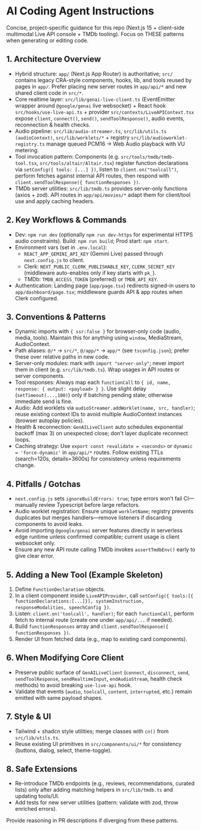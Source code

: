 # AI Coding Agent Instructions

Concise, project-specific guidance for this repo (Next.js 15 + client-side multimodal Live API console + TMDb tooling). Focus on THESE patterns when generating or editing code.

## 1. Architecture Overview

- Hybrid structure: `app/` (Next.js App Router) is authoritative; `src/` contains legacy CRA-style components, hooks, lib, and tools reused by pages in `app/`. Prefer placing new server routes in `app/api/*` and new shared client code in `src/*`.
- Core realtime layer: `src/lib/genai-live-client.ts` (EventEmitter wrapper around `@google/genai` live websocket) + React hook `src/hooks/use-live-api.ts` + provider `src/contexts/LiveAPIContext.tsx` expose `client`, `connect()`, `send()`, `sendToolResponse()`, audio events, reconnection & health checks.
- Audio pipeline: `src/lib/audio-streamer.ts`, `src/lib/utils.ts (audioContext)`, `src/lib/worklets/*` + registry `src/lib/audioworklet-registry.ts` manage queued PCM16 -> Web Audio playback with VU metering.
- Tool invocation pattern: Components (e.g. `src/tools/tmdb/tmdb-tool.tsx`, `src/tools/altair/Altair.tsx`) register function declarations via `setConfig({ tools: [...] })`, listen to `client.on("toolcall")`, perform fetches against internal API routes, then respond with `client.sendToolResponse({ functionResponses })`.
- TMDb server utilities: `src/lib/tmdb.ts` provides server-only functions (axios + zod). API routes in `app/api/movies/*` adapt them for client/tool use and apply caching headers.

## 2. Key Workflows & Commands

- Dev: `npm run dev` (optionally `npm run dev-https` for experimental HTTPS audio constraints). Build: `npm run build`; Prod start: `npm start`.
- Environment vars (set in `.env.local`):
  - `REACT_APP_GEMINI_API_KEY` (Gemini Live) passed through `next.config.js` to client.
  - Clerk: `NEXT_PUBLIC_CLERK_PUBLISHABLE_KEY`, `CLERK_SECRET_KEY` (middleware auto-enables only if key starts with `pk_`).
  - TMDb: `TMDB_ACCESS_TOKEN` (preferred) or `TMDB_API_KEY`.
- Authentication: Landing page (`app/page.tsx`) redirects signed-in users to `app/dashboard/page.tsx`; middleware guards API & app routes when Clerk configured.

## 3. Conventions & Patterns

- Dynamic imports with `{ ssr:false }` for browser-only code (audio, media, tools). Maintain this for anything using `window`, MediaStream, AudioContext.
- Path aliases: `@/*` -> `src/*`, `@/app/*` -> `app/*` (see `tsconfig.json`); prefer these over relative paths in new code.
- Server-only modules: mark with `import "server-only"`; never import them in client (e.g. `src/lib/tmdb.ts`). Wrap usages in API routes or server components.
- Tool responses: Always map each `functionCall` to `{ id, name, response: { output: <payload> } }`. Use slight delay (`setTimeout(...,100)`) only if batching pending state; otherwise immediate send is fine.
- Audio: Add worklets via `audioStreamer.addWorklet(name, src, handler)`; reuse existing context IDs to avoid multiple AudioContext instances (browser autoplay policies).
- Health & reconnection: `GenAILiveClient` auto schedules exponential backoff (max 3) on unexpected close; don't layer duplicate reconnect loops.
- Caching strategy: Use `export const revalidate = <seconds>` or `dynamic = 'force-dynamic'` in `app/api/*` routes. Follow existing TTLs (search=120s, details=3600s) for consistency unless requirements change.

## 4. Pitfalls / Gotchas

- `next.config.js` sets `ignoreBuildErrors: true`; type errors won’t fail CI—manually review Typescript before large refactors.
- Audio worklet registration: Ensure unique `workletName`; registry prevents duplicates but merges handlers—remove listeners if discarding components to avoid leaks.
- Avoid importing `@google/genai` server features directly in serverless edge runtime unless confirmed compatible; current usage is client websocket only.
- Ensure any new API route calling TMDb invokes `assertTmdbEnv()` early to give clear error.

## 5. Adding a New Tool (Example Skeleton)

1. Define `FunctionDeclaration` objects.
2. In a client component inside `LiveAPIProvider`, call `setConfig({ tools:[{ functionDeclarations:[...]}], systemInstruction, responseModalities, speechConfig })`.
3. Listen: `client.on('toolcall', handler)`; for each `functionCall`, perform fetch to internal route (create one under `app/api/...` if needed).
4. Build `functionResponses` array and `client.sendToolResponse({ functionResponses })`.
5. Render UI from fetched data (e.g., map to existing card components).

## 6. When Modifying Core Client

- Preserve public surface of `GenAILiveClient` (`connect`, `disconnect`, `send`, `sendToolResponse`, `sendRealtimeInput`, `endAudioStream`, health check methods) to avoid breaking `use-live-api` hook.
- Validate that events (`audio`, `toolcall`, `content`, `interrupted`, etc.) remain emitted with same payload shapes.

## 7. Style & UI

- Tailwind + shadcn style utilities; merge classes with `cn()` from `src/lib/utils.ts`.
- Reuse existing UI primitives in `src/components/ui/*` for consistency (buttons, dialog, select, theme-toggle).

## 8. Safe Extensions

- Re-introduce TMDb endpoints (e.g., reviews, recommendations, curated lists) only after adding matching helpers in `src/lib/tmdb.ts` and updating tools/UI.
- Add tests for new server utilities (pattern: validate with zod, throw enriched errors).

Provide reasoning in PR descriptions if diverging from these patterns.
